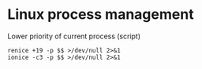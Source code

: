 Linux process management
========================

Lower priority of current process (script)

    renice +19 -p $$ >/dev/null 2>&1
    ionice -c3 -p $$ >/dev/null 2>&1

